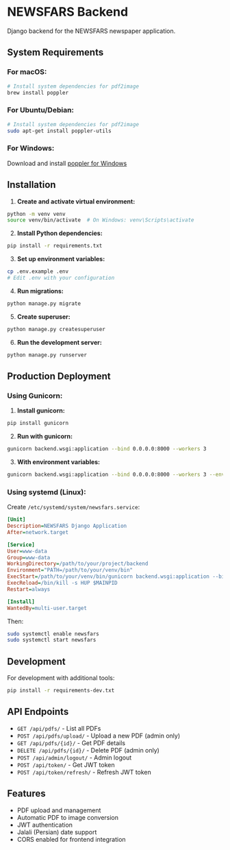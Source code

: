 # NEWSFARS Backend

Django backend for the NEWSFARS newspaper application.

## System Requirements

### For macOS:
```bash
# Install system dependencies for pdf2image
brew install poppler
```

### For Ubuntu/Debian:
```bash
# Install system dependencies for pdf2image
sudo apt-get install poppler-utils
```

### For Windows:
Download and install [poppler for Windows](http://blog.alivate.com.au/poppler-windows/)

## Installation

1. **Create and activate virtual environment:**
```bash
python -m venv venv
source venv/bin/activate  # On Windows: venv\Scripts\activate
```

2. **Install Python dependencies:**
```bash
pip install -r requirements.txt
```

3. **Set up environment variables:**
```bash
cp .env.example .env
# Edit .env with your configuration
```

4. **Run migrations:**
```bash
python manage.py migrate
```

5. **Create superuser:**
```bash
python manage.py createsuperuser
```

6. **Run the development server:**
```bash
python manage.py runserver
```

## Production Deployment

### Using Gunicorn:

1. **Install gunicorn:**
```bash
pip install gunicorn
```

2. **Run with gunicorn:**
```bash
gunicorn backend.wsgi:application --bind 0.0.0.0:8000 --workers 3
```

3. **With environment variables:**
```bash
gunicorn backend.wsgi:application --bind 0.0.0.0:8000 --workers 3 --env DJANGO_SETTINGS_MODULE=backend.settings
```

### Using systemd (Linux):

Create `/etc/systemd/system/newsfars.service`:
```ini
[Unit]
Description=NEWSFARS Django Application
After=network.target

[Service]
User=www-data
Group=www-data
WorkingDirectory=/path/to/your/project/backend
Environment="PATH=/path/to/your/venv/bin"
ExecStart=/path/to/your/venv/bin/gunicorn backend.wsgi:application --bind 0.0.0.0:8000 --workers 3
ExecReload=/bin/kill -s HUP $MAINPID
Restart=always

[Install]
WantedBy=multi-user.target
```

Then:
```bash
sudo systemctl enable newsfars
sudo systemctl start newsfars
```

## Development

For development with additional tools:
```bash
pip install -r requirements-dev.txt
```

## API Endpoints

- `GET /api/pdfs/` - List all PDFs
- `POST /api/pdfs/upload/` - Upload a new PDF (admin only)
- `GET /api/pdfs/{id}/` - Get PDF details
- `DELETE /api/pdfs/{id}/` - Delete PDF (admin only)
- `POST /api/admin/logout/` - Admin logout
- `POST /api/token/` - Get JWT token
- `POST /api/token/refresh/` - Refresh JWT token

## Features

- PDF upload and management
- Automatic PDF to image conversion
- JWT authentication
- Jalali (Persian) date support
- CORS enabled for frontend integration 